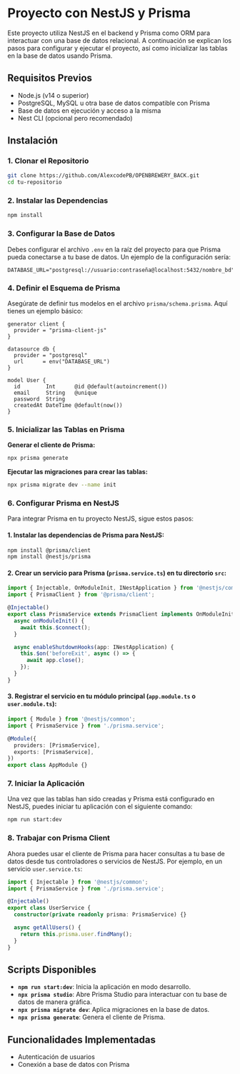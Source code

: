 # Proyecto con NestJS y Prisma

Este proyecto utiliza NestJS en el backend y Prisma como ORM para interactuar con una base de datos relacional. A continuación se explican los pasos para configurar y ejecutar el proyecto, así como inicializar las tablas en la base de datos usando Prisma.

## Requisitos Previos

- Node.js (v14 o superior)
- PostgreSQL, MySQL u otra base de datos compatible con Prisma
- Base de datos en ejecución y acceso a la misma
- Nest CLI (opcional pero recomendado)

## Instalación

### 1. Clonar el Repositorio

```bash
git clone https://github.com/AlexcodePB/OPENBREWERY_BACK.git
cd tu-repositorio
```

### 2. Instalar las Dependencias

```bash
npm install
```

### 3. Configurar la Base de Datos

Debes configurar el archivo `.env` en la raíz del proyecto para que Prisma pueda conectarse a tu base de datos. Un ejemplo de la configuración sería:

```env
DATABASE_URL="postgresql://usuario:contraseña@localhost:5432/nombre_bd"
```

### 4. Definir el Esquema de Prisma

Asegúrate de definir tus modelos en el archivo `prisma/schema.prisma`. Aquí tienes un ejemplo básico:

```prisma
generator client {
  provider = "prisma-client-js"
}

datasource db {
  provider = "postgresql"
  url      = env("DATABASE_URL")
}

model User {
  id        Int      @id @default(autoincrement())
  email     String   @unique
  password  String
  createdAt DateTime @default(now())
}
```

### 5. Inicializar las Tablas en Prisma

**Generar el cliente de Prisma:**

```bash
npx prisma generate
```

**Ejecutar las migraciones para crear las tablas:**

```bash
npx prisma migrate dev --name init
```

### 6. Configurar Prisma en NestJS

Para integrar Prisma en tu proyecto NestJS, sigue estos pasos:

#### 1. Instalar las dependencias de Prisma para NestJS:

```bash
npm install @prisma/client
npm install @nestjs/prisma
```

#### 2. Crear un servicio para Prisma (`prisma.service.ts`) en tu directorio `src`:

```typescript
import { Injectable, OnModuleInit, INestApplication } from '@nestjs/common';
import { PrismaClient } from '@prisma/client';

@Injectable()
export class PrismaService extends PrismaClient implements OnModuleInit {
  async onModuleInit() {
    await this.$connect();
  }

  async enableShutdownHooks(app: INestApplication) {
    this.$on('beforeExit', async () => {
      await app.close();
    });
  }
}
```

#### 3. Registrar el servicio en tu módulo principal (`app.module.ts` o `user.module.ts`):

```typescript
import { Module } from '@nestjs/common';
import { PrismaService } from './prisma.service';

@Module({
  providers: [PrismaService],
  exports: [PrismaService],
})
export class AppModule {}
```

### 7. Iniciar la Aplicación

Una vez que las tablas han sido creadas y Prisma está configurado en NestJS, puedes iniciar tu aplicación con el siguiente comando:

```bash
npm run start:dev
```

### 8. Trabajar con Prisma Client

Ahora puedes usar el cliente de Prisma para hacer consultas a tu base de datos desde tus controladores o servicios de NestJS. Por ejemplo, en un servicio `user.service.ts`:

```typescript
import { Injectable } from '@nestjs/common';
import { PrismaService } from './prisma.service';

@Injectable()
export class UserService {
  constructor(private readonly prisma: PrismaService) {}

  async getAllUsers() {
    return this.prisma.user.findMany();
  }
}
```

## Scripts Disponibles

- **`npm run start:dev`**: Inicia la aplicación en modo desarrollo.
- **`npx prisma studio`**: Abre Prisma Studio para interactuar con tu base de datos de manera gráfica.
- **`npx prisma migrate dev`**: Aplica migraciones en la base de datos.
- **`npx prisma generate`**: Genera el cliente de Prisma.

## Funcionalidades Implementadas

- Autenticación de usuarios
- Conexión a base de datos con Prisma
